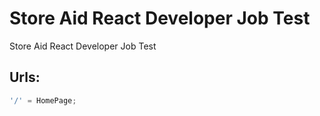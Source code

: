 # Store Aid React Developer Job Test

Store Aid React Developer Job Test

## Urls:

```javascript
'/' = HomePage;
```
